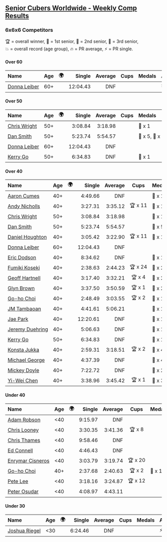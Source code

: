 <style>table {white-space: nowrap;}</style>
<link rel="stylesheet" type="text/css" href="/scw-comp/css/flags.css" />

## [Senior Cubers Worldwide - Weekly Comp Results](/scw-comp/results/)
### 6x6x6 Competitors

<span style="white-space: nowrap;">🏆 = overall winner</span>, <span style="white-space: nowrap;">🥇 = 1st senior</span>, <span style="white-space: nowrap;">🥈 = 2nd senior</span>, <span style="white-space: nowrap;">🥉 = 3rd senior</span>, <span style="white-space: nowrap;">💥 = overall record (age group)</span>, <span style="white-space: nowrap;">🔥 = PR average</span>, <span style="white-space: nowrap;">⚡ = PR single</span>.

#### Over 60

| Name | Age | 🌍 | Single | Average | Cups | Medals | Achievements |
| :-- | :--: | :--: | --: | --: | :--: | :-- | :-- |
| [Donna Leiber](../../persons/donna_leiber/666.md) | 60+ | <i class="flag flag-US" /> | 12:04.43 | DNF |  |  | 💥 x 3, ⚡ x 3 |

#### Over 50

| Name | Age | 🌍 | Single | Average | Cups | Medals | Achievements |
| :-- | :--: | :--: | --: | --: | :--: | :-- | :-- |
| [Chris Wright](../../persons/chris_wright/666.md) | 50+ | <i class="flag flag-GB" /> | 3:08.84 | 3:18.98 |  | 🥈 x 1 | 💥 x 1, 🔥 x 1, ⚡ x 1 |
| [Dan Smith](../../persons/dan_smith/666.md) | 50+ | <i class="flag flag-US" /> | 5:23.74 | 5:54.57 |  | 🥇 x 5, 🥈 x 2, 🥉 x 6 | 💥 x 1, 🔥 x 1, ⚡ x 2 |
| [Donna Leiber](../../persons/donna_leiber/666.md) | 60+ | <i class="flag flag-US" /> | 12:04.43 | DNF |  |  | 💥 x 3, ⚡ x 3 |
| [Kerry Go](../../persons/kerry_go/666.md) | 50+ | <i class="flag flag-US" /> | 6:34.83 | DNF |  | 🥈 x 1 | ⚡ x 1 |

#### Over 40

| Name | Age | 🌍 | Single | Average | Cups | Medals | Achievements |
| :-- | :--: | :--: | --: | --: | :--: | :-- | :-- |
| [Aaron Cumes](../../persons/aaron_cumes/666.md) | 40+ | <i class="flag flag-GB" /> | 4:49.66 | DNF |  | 🥈 x 1, 🥉 x 5 | ⚡ x 4 |
| [Andy Nicholls](../../persons/andy_nicholls/666.md) | 40+ | <i class="flag flag-GB" /> | 3:27.31 | 3:35.12 | 🏆 x 11 | 🥇 x 12, 🥈 x 1 | 💥 x 5, 🔥 x 2, ⚡ x 4 |
| [Chris Wright](../../persons/chris_wright/666.md) | 50+ | <i class="flag flag-GB" /> | 3:08.84 | 3:18.98 |  | 🥈 x 1 | 💥 x 1, 🔥 x 1, ⚡ x 1 |
| [Dan Smith](../../persons/dan_smith/666.md) | 50+ | <i class="flag flag-US" /> | 5:23.74 | 5:54.57 |  | 🥇 x 5, 🥈 x 2, 🥉 x 6 | 💥 x 1, 🔥 x 1, ⚡ x 2 |
| [Daniel Houghton](../../persons/daniel_houghton/666.md) | 40+ | <i class="flag flag-CH" /> | 3:05.42 | 3:22.90 | 🏆 x 11 | 🥇 x 14, 🥈 x 2 | 🔥 x 6, ⚡ x 9 |
| [Donna Leiber](../../persons/donna_leiber/666.md) | 60+ | <i class="flag flag-US" /> | 12:04.43 | DNF |  |  | 💥 x 3, ⚡ x 3 |
| [Eric Dodson](../../persons/eric_dodson/666.md) | 40+ | <i class="flag flag-US" /> | 8:34.62 | DNF |  | 🥈 x 1 | ⚡ x 1 |
| [Fumiki Koseki](../../persons/fumiki_koseki/666.md) | 40+ | <i class="flag flag-JP" /> | 2:38.63 | 2:44.23 | 🏆 x 24 | 🥇 x 24 | 💥 x 2, 🔥 x 2, ⚡ x 2 |
| [Geoff Hartnell](../../persons/geoff_hartnell/666.md) | 40+ | <i class="flag flag-GB" /> | 3:17.40 | 3:32.21 | 🏆 x 4 | 🥇 x 20, 🥈 x 25, 🥉 x 2 | 🔥 x 6, ⚡ x 5 |
| [Glyn Brown](../../persons/glyn_brown/666.md) | 40+ | <i class="flag flag-GB" /> | 3:37.50 | 3:50.59 | 🏆 x 1 | 🥇 x 2, 🥈 x 6 | 🔥 x 5, ⚡ x 4 |
| [Go-ho Choi](../../persons/go_ho_choi/666.md) | 40+ | <i class="flag flag-KR" /> | 2:48.49 | 3:03.55 | 🏆 x 2 | 🥇 x 1 | 💥 x 1, 🔥 x 2, ⚡ x 2 |
| [JM Tambaoan](../../persons/jm_tambaoan/666.md) | 40+ | <i class="flag flag-PH" /> | 4:41.61 | 5:06.21 |  | 🥈 x 10, 🥉 x 2 | 🔥 x 4, ⚡ x 4 |
| [Jae Park](../../persons/jae_park/666.md) | 40+ | <i class="flag flag-US" /> | 12:20.61 | DNF |  | 🥈 x 1 | ⚡ x 1 |
| [Jeremy Duehring](../../persons/jeremy_duehring/666.md) | 40+ | <i class="flag flag-US" /> | 5:06.63 | DNF |  | 🥉 x 1 | ⚡ x 2 |
| [Kerry Go](../../persons/kerry_go/666.md) | 50+ | <i class="flag flag-US" /> | 6:34.83 | DNF |  | 🥈 x 1 | ⚡ x 1 |
| [Konsta Jukka](../../persons/konsta_jukka/666.md) | 40+ | <i class="flag flag-FI" /> | 2:59.31 | 3:18.51 | 🏆 x 2 | 🥇 x 4, 🥈 x 7 | 🔥 x 7, ⚡ x 5 |
| [Michael George](../../persons/michael_george/666.md) | 40+ | <i class="flag flag-GB" /> | 4:37.39 | DNF |  | 🥉 x 4 | ⚡ x 7 |
| [Mickey Doyle](../../persons/mickey_doyle/666.md) | 40+ | <i class="flag flag-US" /> | 7:22.72 | DNF |  | 🥇 x 2, 🥈 x 1, 🥉 x 1 | ⚡ x 3 |
| [Yi-Wei Chen](../../persons/yi_wei_chen/666.md) | 40+ | <i class="flag flag-TW" /> | 3:38.96 | 3:45.42 | 🏆 x 1 | 🥇 x 3, 🥈 x 4, 🥉 x 7 | 🔥 x 4, ⚡ x 10 |

#### Under 40

| Name | Age | 🌍 | Single | Average | Cups | Medals | Achievements |
| :-- | :--: | :--: | --: | --: | :--: | :-- | :-- |
| [Adam Robson](../../persons/adam_robson/666.md) | <40 | <i class="flag flag-GB" /> | 9:15.97 | DNF |  |  | ⚡ x 1 |
| [Chris Looney](../../persons/chris_looney/666.md) | <40 | <i class="flag flag-US" /> | 3:30.35 | 3:41.36 | 🏆 x 8 |  | 🔥 x 4, ⚡ x 6 |
| [Chris Thames](../../persons/chris_thames/666.md) | <40 | <i class="flag flag-US" /> | 9:58.46 | DNF |  |  | ⚡ x 1 |
| [Ed Connell](../../persons/ed_connell/666.md) | <40 | <i class="flag flag-IE" /> | 4:46.43 | DNF |  |  | ⚡ x 3 |
| [Enrymar Cisneros](../../persons/enrymar_cisneros/666.md) | <40 | <i class="flag flag-VE" /> | 3:03.79 | 3:19.74 | 🏆 x 20 |  | 🔥 x 10, ⚡ x 9 |
| [Go-ho Choi](../../persons/go_ho_choi/666.md) | 40+ | <i class="flag flag-KR" /> | 2:37.68 | 2:40.63 | 🏆 x 2 | 🥇 x 1 | 💥 x 1, 🔥 x 2, ⚡ x 2 |
| [Pete Lee](../../persons/pete_lee/666.md) | <40 | <i class="flag flag-GB" /> | 3:18.16 | 3:24.87 | 🏆 x 12 |  | 🔥 x 12, ⚡ x 18 |
| [Peter Osudar](../../persons/peter_osudar/666.md) | <40 | <i class="flag flag-CA" /> | 4:08.97 | 4:43.11 |  |  | 🔥 x 1, ⚡ x 1 |

#### Under 30

| Name | Age | 🌍 | Single | Average | Cups | Medals | Achievements |
| :-- | :--: | :--: | --: | --: | :--: | :-- | :-- |
| [Joshua Riegel](../../persons/joshua_riegel/666.md) | <30 | <i class="flag flag-US" /> | 6:24.46 | DNF |  |  | ⚡ x 3 |


<!-- Global site tag (gtag.js) - Google Analytics -->
<script async src="https://www.googletagmanager.com/gtag/js?id=UA-86348435-3"></script>
<script>window.dataLayer = window.dataLayer || []; function gtag() {dataLayer.push(arguments);} gtag('js', new Date()); gtag('config', 'UA-86348435-3');</script>
